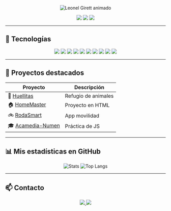<p align="center">
  <img src="https://readme-typing-svg.demolab.com?font=Fira+Code&weight=700&size=40&pause=1000&color=F700FF&center=true&vCenter=true&width=600&lines=👋+Hola%2C+soy+Leonel+Girett" alt="Leonel Girett animado" />
</p>

<p align="center">
  <img src="https://img.shields.io/badge/Linux-Lover-1793D1?style=for-the-badge&logo=linux&logoColor=white" />
  <img src="https://img.shields.io/badge/Full%20Stack-Developer-007396?style=for-the-badge" />
  <img src="https://img.shields.io/badge/SysAdmin-Expert-2C8EBB?style=for-the-badge" />
</p>

---

## 🚀 Tecnologías

<div align="center">
  <img src="https://img.shields.io/badge/HTML5-E34F26?style=for-the-badge&logo=html5&logoColor=white" />
  <img src="https://img.shields.io/badge/CSS3-1572B6?style=for-the-badge&logo=css3&logoColor=white" />
  <img src="https://img.shields.io/badge/JavaScript-F7DF1E?style=for-the-badge&logo=javascript&logoColor=black" />
  <img src="https://img.shields.io/badge/Node.js-339933?style=for-the-badge&logo=nodedotjs&logoColor=white" />
  <img src="https://img.shields.io/badge/Express-000000?style=for-the-badge&logo=express&logoColor=white" />
  <img src="https://img.shields.io/badge/MySQL-4479A1?style=for-the-badge&logo=mysql&logoColor=white" />
  <img src="https://img.shields.io/badge/PostgreSQL-4169E1?style=for-the-badge&logo=postgresql&logoColor=white" />
  <img src="https://img.shields.io/badge/MongoDB-47A248?style=for-the-badge&logo=mongodb&logoColor=white" />
  <img src="https://img.shields.io/badge/Docker-2496ED?style=for-the-badge&logo=docker&logoColor=white" />
  <img src="https://img.shields.io/badge/Git-F05032?style=for-the-badge&logo=git&logoColor=white" />
</div>

---

## 📂 Proyectos destacados

| Proyecto | Descripción |
|----------|-------------|
| 🐾 [Huellitas](https://github.com/KarenBuenoVillalobos/Huellitas) | Refugio de animales |
| 🏠 [HomeMaster](https://github.com/LeonelGirett/HomeMaster) | Proyecto en HTML |
| 🚲 [RodaSmart](https://github.com/LeonelGirett/RodaSmart) | App movilidad |
| 🎓 [Acamedia-Numen](https://github.com/LeonelGirett/Acamedia-Numen) | Práctica de JS |

---

## 📊 Mis estadísticas en GitHub

<p align="center">
  <img src="https://github-readme-stats.vercel.app/api?username=LeonelGirett&show_icons=true&theme=radical" alt="Stats" />
  <img src="https://github-readme-stats.vercel.app/api/top-langs/?username=LeonelGirett&layout=compact&theme=radical" alt="Top Langs" />
</p>

---

## 📫 Contacto

<p align="center">
  <a href="https://www.linkedin.com/in/TU-LINK">
    <img src="https://img.shields.io/badge/LinkedIn-0A66C2?style=for-the-badge&logo=linkedin&logoColor=white" />
  </a>
  <a href="mailto:TU-EMAIL@example.com">
    <img src="https://img.shields.io/badge/Email-D14836?style=for-the-badge&logo=gmail&logoColor=white" />
  </a>
</p>